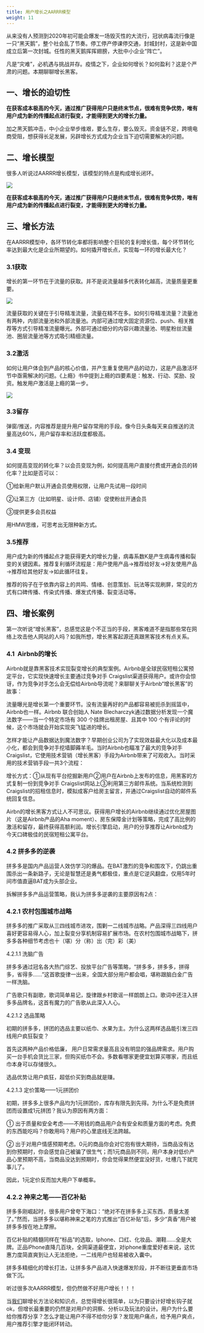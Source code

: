 ```yaml
---
title: 用户增长之AARRR模型
weight: 11
---
```

从来没有人预测到2020年初可能会爆发一场毁灭性的大流行，冠状病毒流行像是一只“黑天鹅”，整个社会乱了节奏。停工停产停课停交通，封城封村，这是新中国成立后第一次封城。任性的黑天鹅挥挥翅膀，大批中小企业“阵亡”。

凡是“灾难”，必机遇与挑战并存。疫情之下，企业如何增长？如何盈利？这是个严肃的问题。本期聊聊增长黑客。

## **一、增长的迫切性**

**在获客成本极高的今天，通过推广获得用户只是终末节点，很难有竞争优势，唯有用户成为新的传播起点进行裂变，才能得到更大的增长力量。**

加之黑天鹅冲击，中小企业举步维艰，要么生存，要么毁灭。资金链不足，跨境电商受阻，想获得长足发展，另辟增长方式成为企业当下迫切需要解决的问题。

## **二、增长模型**

很多人听说过AARRR增长模型，该模型的特点是构成增长闭环。

![](/images/posts/2022-12-31-16-48-25.png)

**在获客成本极高的今天，通过推广获得用户只是终末节点，很难有竞争优势，唯有用户成为新的传播起点进行裂变，才能得到更大的增长力量。**

##  三、增长方法
  

 在AARRR模型中，各环节转化率都将影响整个巨轮的复利增长值，每个环节转化率达到最大化是企业所期望的。如何撬开增长点，实现每一环的增长最大化？
  
### 3.1获取

 增长的第一环节在于流量的获取。并不是说流量越多代表转化越高，流量质量更重要。
  
![](/images/posts/2022-12-31-16-48-53.png)

流量获取的关键在于引导精准流量，流量在精不在多。如何引导精准流量？流量池有两种，内部流量池和外部流量池。内部可通过增大固定资源位、push、相关推荐等方式引导精准流量曝光。外部可通过细分的内容兴趣流量池、明星粉丝流量池、圈层流量池等方式吸引精细流量。
  
### 3.2激活

 如何让用户体会到产品的核心价值，并产生重复使用产品的动力，这是产品激活环节中亟需解决的问题。《上瘾》书中提到上瘾的四要素是：触发、行动、奖励、投资。触发用户激活是上瘾的第一步。
  
![](/images/posts/2022-12-31-16-49-08.png)

### 3.3留存

 弹窗/推送，内容推荐是提升用户留存常用的手段。像今日头条每天来自推送的流量高达60%，用户留存率和活跃度都极高。
  
### 3.4 变现

如何提高变现的转化率？以会员变现为例，如何提高用户直接付费或开通会员的转化率？比如是否可以：
  
 ①给新用户默认开通会员使用权限，让用户先试用一段时间
  
 ②让第三方（比如明星、设计师、店铺）促使粉丝开通会员
  
 ③提供更多会员权益
  
 用HMW思维，可思考出无限种新方式。
  
### 3.5推荐
 用户成为新的传播起点才能获得更大的增长力量，病毒系数K是产生病毒传播和裂变的关键因素。推荐复利循环流程是：用户使用产品→推荐给好友→好友使用产品→推荐给其他好友→如此循环往复。
  
推荐的钩子在于依靠内容上的共鸣、情绪、创意策划、玩法等实现刷屏，常见的方式有口碑传播、传染式传播、爆发式传播、裂变活动等。
  
##  四、增长案例
  

 第一次听说“增长黑客”，总感觉这是个不正当的手段，黑客难道不是指那些常在网络上攻击他人网站的人吗？如我所想，增长黑客起源还真跟黑客技术有点关系。
  
### 4.1  Airbnb的增长

 Airbnb就是靠黑客技术实现裂变增长的典型案例。Airbnb是全球民宿短租公寓预定平台，它实现快速增长主要通过竞争对手 Craigslist渠道获得用户。或许你会惊讶，作为竞争对手怎么会无偿给Airbnb导流呢？来聊聊关于Airbnb“增长黑客”的故事：
  
 流量曝光是增长第一个重要环节。没有流量再好的产品都容易被扼杀到摇篮中，Airbnb也一样。Airbnb 联合创始人 Nate Blecharczyk通过数据分析发现一个魔法数字——当一个特定市场有 300 个挂牌出租房屋、且其中 100 个有评论的时候，这个市场就会开始实现突飞猛进的增长。
  
 怎样才能让产品数据达到魔法数字？早期创业公司为了实现效益最大化以及成本最小化，都会到竞争对手挖墙脚薅羊毛。当时Airbnb也瞄准了最大的竞争对手 Craigslist，它使用技术营销（增长黑客）手段为Airbnb带来了可观收入。当时采用的技术营销手段一共3个流程：
  
 增长方式：①从现有平台挖掘新用户②用户在Airbnb上发布的信息，用黑客的方式复制一份到竞争对手 Craigslist网站上③利用第三方邮件系统。当系统检测到Craigslist的招租信息时，模拟成客户给房主留言，并通过Craigslist自动的邮件系统回复信息。

 Airbn的增长黑客方式让人不可思议。获得用户增长的Airbnb继续通过优化房屋图片（这是Airbnb产品的Aha moment）、房东保障金计划等策略，完成了高比例的激活和留存，最终获得高额利润。增长引擎启动，用户的分享推荐让Airbnb成为今天口碑极佳的民宿短租公寓平台。
  
### 4.2 拼多多的逆袭
 拼多多是国内产品运营人效仿学习的爆品。在BAT激烈的竞争和围攻下，仍跳出重围杀出一条新路子，无论是智慧还是勇气都极佳，重点是它逆风翻盘，仅用5年时间市值直逼BAT成为头部企业。
  
 拆解拼多多产品运营策略，我认为拼多多逆袭的主要原因有2点：
  
### 4.2.1 农村包围城市战略

 拼多多的推广采取从三四线城市进攻，围剿一二线城市战略。产品深得三四线用户喜好更容易得人心，加上裂变分享机制容易扩展市场。在农村包围城市战略下，拼多多各种细节考虑也十（堪）分（称）出（完）彩（美）
  
4.2.1.1 洗脑广告
  
 拼多多通过冠名各大热门综艺、投放平台广告等策略，“拼多多，拼多多，拼得多，省得多……”这首歌旋律一出来，全国大部分用户都会唱，堪称跟脑白金广告一样洗脑。
  
 广告歌只有副歌，歌词简单易记，旋律跟乡村歌谣一样朗朗上口。歌词中还注入拼多多品牌名，这首有魔力的广告歌从此深入人心。
  
4.2.1.2 选品策略
  
 初期的拼多多，拼团的选品主要以纸巾、水果为主。为什么这两样选品能引发三四线用户疯狂裂变？
  
 首先这两种产品价格低廉， 用户日常需求量高且没有明显的强品牌需求。用户购买一台手机会货比三家，但购买纸巾不会。多数看哪家更便宜划算买哪家，而且纸巾本身可以存储很久。
  
 选品优势让用户疯狂，超低价买到商品就是赚。
  
4.2.1.3 定价策略——1元拼团价
  
 初期，拼多多上很多产品均为1元拼团价，库存有限先到先得。为什么不是免费拼团而设置成1元拼团？我认为原因有两方面：
  
 ① 出于质量和安全考虑——不用钱的商品用户会有安全和质量方面的考虑。免费的东西能吃吗？你敢用吗？用户的心里底线无法跨越。
  
 ② 出于对用户情感预期考虑。0元的商品你会对它抱有很大期待，当商品没有达到你预期时，你会感觉自己被骗了很生气；而1元商品则不同，用户本身对低价产品心里预期不高，当商品没达到预期时，你会觉得果然便宜没好货，吐槽几下就完事儿了。
  
 因此，1元定价反而加大用户下单概率。
  
### 4.2.2 神来之笔——百亿补贴
  
 拼多多刚崛起时，很多用户曾夸下海口：“绝对不在拼多多上买东西，质量太差了。”然而，当拼多多以堪称神来之笔的方式推出“百亿补贴”后，多少“真香”用户被拼多多按在地上摩擦。
  
 百亿补贴的精髓同样在“标品”的选取，Iphone、口红、化妆品、潮鞋……全是大牌。正品iPhone直降几百块，全网渠道最便宜，对iphone重度爱好者来说，这优惠力度简直爽到让人无法拒绝，一二线用户也轻易被收入囊中。
  
 拼多多精细化的增长打法，让拼多多产品进入快速爆发阶段，并不断往更垂直市场做下沉。
  
 听过很多次AARRR模型，但仍然做不好用户增长！！！
  
 当[我们](https://www.w3cdoc.com)聊增长方法论和知识点，总觉得增长很简单，以为只要设计好增长钩子就ok，但增长最重要的仍然是对用户的洞察、分析以及玩法的设计。用户为什么要给你推荐分享？怎么才能让用户不得不给你分享？发现用户痛点，给予用户爽点，用户推荐引擎才能闭环转动。
  
